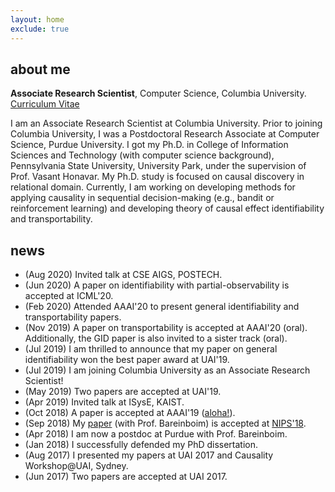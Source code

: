 ```yaml
---
layout: home
exclude: true
---
```



## about me


**Associate Research Scientist**, Computer Science, Columbia University. [Curriculum Vitae](/assets/cv.pdf)

I am an Associate Research Scientist at Columbia University. Prior to joining Columbia University, I was a Postdoctoral Research Associate at Computer Science, Purdue University.
I got my Ph.D. in College of Information Sciences and Technology (with computer science background), Pennsylvania State University, University Park, under the supervision of Prof. Vasant Honavar. 
My Ph.D. study is focused on causal discovery in relational domain. 
Currently, I am working on developing methods for applying causality in sequential decision-making (e.g., bandit or reinforcement learning)
and developing theory of causal effect identifiability and transportability.


## news
- (Aug 2020) Invited talk at CSE AIGS, POSTECH. 
- (Jun 2020) A paper on identifiability with partial-observability is accepted at ICML'20.
- (Feb 2020) Attended AAAI'20 to present general identifiability and transportability papers.
- (Nov 2019) A paper on transportability is accepted at AAAI'20 (oral). Additionally, the GID paper is also invited to a sister track (oral).
- (Jul 2019) I am thrilled to announce that my paper on general identifiability won the best paper award at UAI'19.
- (Jul 2019) I am joining Columbia University as an Associate Research Scientist!
- (May 2019) Two papers are accepted at UAI'19.
- (Apr 2019) Invited talk at ISysE, KAIST. 
- (Oct 2018) A paper is accepted at AAAI'19 ([aloha!](https://aaai.org/Conferences/AAAI-19/aaai19call/)).
- (Sep 2018) My [paper](https://causalai.net/r36.pdf) (with Prof. Bareinboim) is accepted at [NIPS'18](https://nips.cc/Conferences/2018/Schedule?showEvent=11265). 
- (Apr 2018) I am now a postdoc at Purdue with Prof. Bareinboim.
- (Jan 2018) I successfully defended my PhD dissertation.
- (Aug 2017) I presented my papers at UAI 2017 and Causality Workshop@UAI, Sydney.
- (Jun 2017) Two papers are accepted at UAI 2017.

